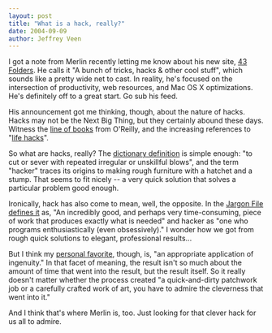 ```yaml
---
layout: post
title: "What is a hack, really?"
date: 2004-09-09
author: Jeffrey Veen
---
```

I got a note from Merlin recently letting me know about his new site, <a href="http://43folders.com/">43 Folders</a>. He calls it "A bunch of tricks, hacks &amp; other cool stuff", which sounds like a pretty wide net to cast. In reality, he's focused on the intersection of productivity, web resources, and Mac OS X optimizations. He's definitely off to a great start. Go sub his feed.

His announcement got me thinking, though, about the nature of hacks. Hacks may not be the Next Big Thing, but they certainly abound these days. Witness the <a href="http://hacks.oreilly.com/">line of books</a> from O'Reilly, and the increasing references to "<a href="http://www.oblomovka.com/entries/2003/10/22">life hacks</a>".

So what are hacks, really? The <a href="http://www.m-w.com/cgi-bin/dictionary?book=Dictionary&va=hacks">dictionary definition</a> is simple enough: "to cut or sever with repeated irregular or unskillful blows", and the  term "hacker" traces its origins to making rough furniture with a hatchet and a stump. That seems to fit nicely -- a very quick solution that solves a particular problem good enough.

Ironically, hack has also come to mean, well, the opposite. In the <a href="http://www.catb.org/~esr/jargon/html/H/hack.html">Jargon File defines it</a> as, "An incredibly good, and  perhaps very time-consuming, piece of work that produces exactly what is needed" and hacker as "one who programs enthusiastically (even obsessively)." I wonder how we got from rough quick solutions to elegant, professional results...

But I think my <a href="http://www.catb.org/~esr/jargon/html/meaning-of-hack.html">personal favorite</a>, though, is, "an appropriate application of ingenuity." In that facet of meaning, the result isn't so much about the amount of time that went into the result, but the result itself. So it really doesn't matter whether the process created "a quick-and-dirty patchwork job or a carefully crafted work of art, you have to admire the cleverness that went into it."

And I think that's where Merlin is, too. Just looking for that clever hack for us all to admire.
